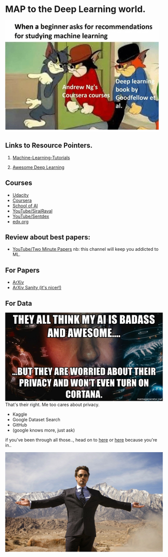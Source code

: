 # MAP to the Deep Learning world.

![ML Recommendation](assets/ml_recommendation.jpg)

## Links to Resource Pointers.

1. [Machine-Learning-Tutorials](https://github.com/ujjwalkarn/Machine-Learning-Tutorials)

2. [Awesome Deep Learning](https://github.com/ChristosChristofidis/awesome-deep-learning)

## Courses

* [Udacity](udacity.com)
* [Coursera](https://www.coursera.org/)
* [School of AI](https://www.theschool.ai/)
* [YouTube/SirajRaval](https://www.youtube.com/channel/UCWN3xxRkmTPmbKwht9FuE5A)
* [YouTube/Sentdex](https://www.youtube.com/user/sentdex)
* [edx.org](https://courses.edx.org/)

## Review about best papers:

* [YouTube/Two Minute Papers](https://www.youtube.com/user/keeroyz/)
   nb: this channel will keep you addicted to ML.

## For Papers

* [ArXiv](http://arxiv.org/)
* [ArXiv Sanity (it's nicer!)](http://www.arxiv-sanity.com/)

## For Data

![privacy rights](assets/thats_okay.jpg)
That's their right. Me too cares about privacy.

* Kaggle
* Google Dataset Search
* GitHub
* (google knows more, just ask)

if you've been through all those.., head on to [here](https://www.khanacademy.org/) or [here](https://www.youtube.com/3blue1brown) because you're in..


![thats_ml_for_you](assets/thats_ml_for_you.jpg)


